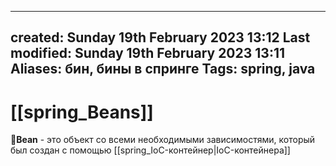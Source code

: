 
---
created: Sunday 19th February 2023 13:12
Last modified: Sunday 19th February 2023 13:11
Aliases: бин, бины в спринге
Tags: spring, java
---

# [[spring_Beans]]

📌**Bean** - это объект со всеми необходимыми зависимостями, который был создан  с помощью [[spring_IoC-контейнер|IoC-контейнера]]

